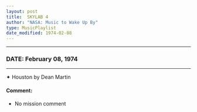 ```yaml
---
layout: post
title:  SKYLAB 4
author: "NASA: Music to Wake Up By"
type: MusicPlaylist
date_modified: 1974-02-08
---
```


----
### DATE: February 08, 1974
----
✦ Houston by Dean Martin

#### Comment:
* No mission comment

